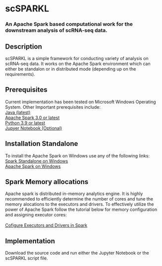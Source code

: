 # scSPARKL
### An Apache Spark based computational work for the downstream analysis of scRNA-seq data.


## Description
scSPARKL is a simple framework for conducting variety of analysis on scRNA-seq data. It works on the Apache Spark environment which can either be standalon or in distributed mode (depending up on the requirements). 


## Prerequisites
Current implementation has been tested on Microsoft Windows Operating System. 
Other Important prerequisites include:
<br>
[Java (latest)](https://www.java.com/download/ie_manual.jsp)
<br>[Apache Spark 3.0 or latest](https://archive.apache.org/dist/spark/)
<br>[Python 3.9 or latest](https://www.python.org/downloads/)
<br>[Jupyer Notebook (Optional)](https://jupyter.org/install)


## Installation Standalone
To install the Apache Spark on Windows use any of the following links:
<br>
[Spark Standalone on Windows](https://medium.com/analytics-vidhya/installing-and-using-pyspark-on-windows-machine-59c2d64af76e)
<br>[Apache Spark on Windows](https://dev.to/awwsmm/installing-and-running-hadoop-and-spark-on-windows-33kc)


## Spark Memory allocations
Apache spark is distributed in-memory analytics engine. It is highly recommended to efficiently determine the number of cores and tune the memory alocations to the executors and drivers. To effectively utilize the power of Apache Spark follow the tutorial below for memory configuration and assigning executor cores:
<br>
<br>[Cofigure Executors and Drivers in Spark](https://spoddutur.github.io/spark-notes/distribution_of_executors_cores_and_memory_for_spark_application.html)


## Implementation
Download the source code and run either the Jupyter Notebook or the scSPARKL script file.

